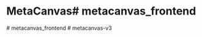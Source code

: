 # MetaCanvas#   m e t a c a n v a s _ f r o n t e n d  
 #   m e t a c a n v a s _ f r o n t e n d  
 #   m e t a c a n v a s - v 3  
 